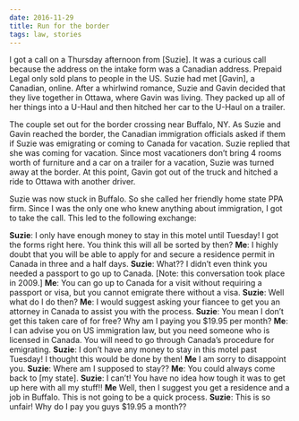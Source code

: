 ```yaml
---
date: 2016-11-29
title: Run for the border
tags: law, stories
---
```


I got a call on a Thursday afternoon from [Suzie]. It was a curious call because the address on the intake form was a Canadian address. Prepaid Legal only sold plans to people in the US. Suzie had met [Gavin], a Canadian, online. After a whirlwind romance, Suzie and Gavin decided that they live together in Ottawa, where Gavin was living. They packed up all of her things into a U-Haul and then hitched her car to the U-Haul on a trailer.

The couple set out for the border crossing near Buffalo, NY. As Suzie and Gavin reached the border, the Canadian immigration officials asked if them if Suzie was emigrating or coming to Canada for vacation. Suzie replied that she was coming for vacation. Since most vacationers don’t bring 4 rooms worth of furniture and a car on a trailer for a vacation, Suzie was turned away at the border. At this point, Gavin got out of the truck and hitched a ride to Ottawa with another driver.

Suzie was now stuck in Buffalo. So she called her friendly home state PPA firm. Since I was the only one who knew anything about immigration, I got to take the call. This led to the following exchange:

**Suzie**: I only have enough money to stay in this motel until Tuesday! I got the forms right here. You think this will all be sorted by then?
**Me**: I highly doubt that you will be able to apply for and secure a residence permit in Canada in three and a half days.
**Suzie**: What?? I didn’t even think you needed a passport to go up to Canada. [Note: this conversation took place in 2009.]
**Me**: You can go up to Canada for a visit without requiring a passport or visa, but you cannot emigrate there without a visa.
**Suzie**: Well what do I do then?
**Me**: I would suggest asking your fiancee to get you an attorney in Canada to assist you with the process.
**Suzie**: You mean I don’t get this taken care of for free? Why am I paying you $19.95 per month?
**Me**: I can advise you on US immigration law, but you need someone who is licensed in Canada. You will need to go through Canada’s procedure for emigrating.
**Suzie**: I don’t have any money to stay in this motel past Tuesday! I thought this would be done by then!
**Me** I am sorry to disappoint you.
**Suzie**: Where am I supposed to stay??
**Me**: You could always come back to [my state].
**Suzie**: I can’t! You have no idea how tough it was to get up here with all my stuff!!
**Me** Well, then I suggest you get a residence and a job in Buffalo. This is not going to be a quick process.
**Suzie**: This is so unfair! Why do I pay you guys $19.95 a month??